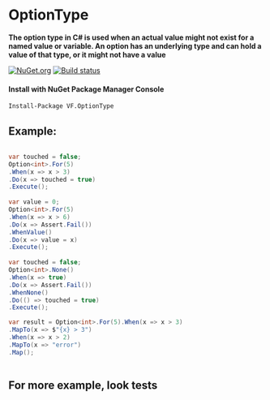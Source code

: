 # OptionType
**The option type in C# is used when an actual value might not exist for a named value or variable. An option has an underlying type and can hold a value of that type, or it might not have a value**

[![NuGet.org](https://img.shields.io/nuget/v/VF.OptionType.svg?style=flat-square&label=NuGet.org)](https://www.nuget.org/packages/VF.OptionType/)
[![Build status](https://ci.appveyor.com/api/projects/status/m9yaavsw67h7j5l4/branch/master?svg=true)](https://ci.appveyor.com/project/valeraf23/optiontype/branch/master)

#### Install with NuGet Package Manager Console
```
Install-Package VF.OptionType
```

## Example:

```csharp

var touched = false;
Option<int>.For(5)
.When(x => x > 3)
.Do(x => touched = true)
.Execute();
    
var value = 0;
Option<int>.For(5)
.When(x => x > 6)
.Do(x => Assert.Fail())
.WhenValue()
.Do(x => value = x)
.Execute();
            
var touched = false;
Option<int>.None()
.When(x => true)
.Do(x => Assert.Fail())
.WhenNone()
.Do(() => touched = true)
.Execute();

var result = Option<int>.For(5).When(x => x > 3)
.MapTo(x => $"{x} > 3")
.When(x => x > 2)
.MapTo(x => "error")
.Map();
  	    
```

## For more example, look tests ##

